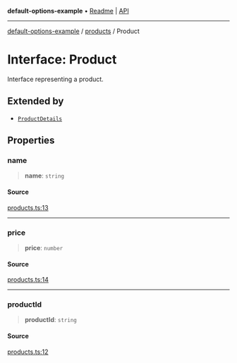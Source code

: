 **default-options-example** • [Readme](../../README.md) \| [API](../../modules.md)

***

[default-options-example](../../README.md) / [products](../README.md) / Product

# Interface: Product

Interface representing a product.

## Extended by

- [`ProductDetails`](ProductDetails.md)

## Properties

### name

> **name**: `string`

#### Source

[products.ts:13](https://github.com/tgreyuk/typedoc-plugin-markdown-examples/blob/f2f7ac0/examples/01-typedoc-plugin-markdown/src/products.ts#L13)

***

### price

> **price**: `number`

#### Source

[products.ts:14](https://github.com/tgreyuk/typedoc-plugin-markdown-examples/blob/f2f7ac0/examples/01-typedoc-plugin-markdown/src/products.ts#L14)

***

### productId

> **productId**: `string`

#### Source

[products.ts:12](https://github.com/tgreyuk/typedoc-plugin-markdown-examples/blob/f2f7ac0/examples/01-typedoc-plugin-markdown/src/products.ts#L12)
